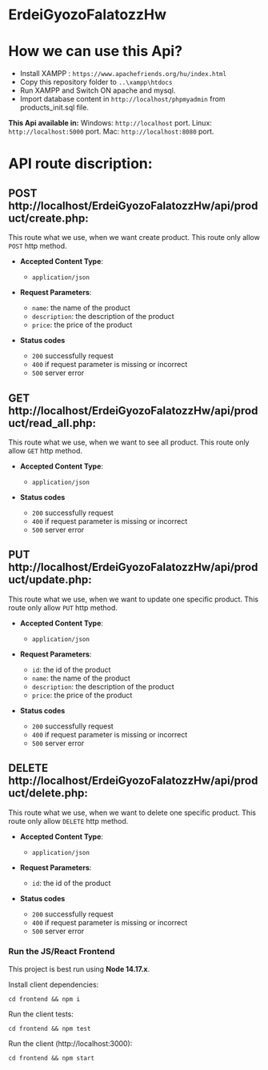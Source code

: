 # ErdeiGyozoFalatozzHw

# How we can use this Api?

* Install XAMPP : `https://www.apachefriends.org/hu/index.html`
* Copy this repository folder to `..\xampp\htdocs`
* Run XAMPP and Switch ON apache and mysql.
* Import database content in `http://localhost/phpmyadmin` from products_init.sql file.

**This Api available in:**
Windows: `http://localhost` port.
Linux: `http://localhost:5000` port.
Mac: `http://localhost:8080` port.

# API route discription:

## POST http://localhost/ErdeiGyozoFalatozzHw/api/product/create.php:
    
This route what we use, when we want create product.
This route only allow `POST` http method.

* **Accepted Content Type**:
  * `application/json`

* **Request Parameters**:
  * `name`: the name of the product
  * `description`: the description of the product
  * `price`: the price of the product
  

* **Status codes**
  * `200` successfully request
  * `400` if request parameter is missing or incorrect
  * `500` server error 

## GET http://localhost/ErdeiGyozoFalatozzHw/api/product/read_all.php:
    
This route what we use, when we want to see all product.
This route only allow `GET` http method.

* **Accepted Content Type**:
  * `application/json`

* **Status codes**
  * `200` successfully request
  * `400` if request parameter is missing or incorrect
  * `500` server error 

## PUT http://localhost/ErdeiGyozoFalatozzHw/api/product/update.php:
    
This route what we use, when we want to update one specific product. 
This route only allow `PUT` http method.

* **Accepted Content Type**:
  * `application/json`

* **Request Parameters**:
    * `id`: the id of the product
    * `name`: the name of the product
    * `description`: the description of the product
    * `price`: the price of the product
  

* **Status codes**
  * `200` successfully request
  * `400` if request parameter is missing or incorrect
  * `500` server error 

## DELETE http://localhost/ErdeiGyozoFalatozzHw/api/product/delete.php:
    
This route what we use, when we want to delete one specific product. 
This route only allow `DELETE` http method.

* **Accepted Content Type**:
  * `application/json`

* **Request Parameters**:
    * `id`: the id of the product
  

* **Status codes**
  * `200` successfully request
  * `400` if request parameter is missing or incorrect
  * `500` server error 

  

### Run the JS/React Frontend

This project is best run using **Node 14.17.x**.

Install client dependencies:

```shell
cd frontend && npm i
```

Run the client tests:

```shell
cd frontend && npm test
```

Run the client (http://localhost:3000):

```shell
cd frontend && npm start
```